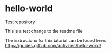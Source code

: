 # hello-world
Test repository

This is a test change to the readme file.

The instructions for this tutorial can be found here: https://guides.github.com/activities/hello-world/

